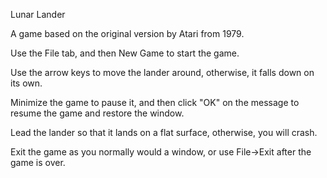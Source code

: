 

Lunar Lander

A game based on the original version by Atari from 1979.

Use the File tab, and then New Game to start the game.

Use the arrow keys to move the lander around, otherwise, it falls down on its own.

Minimize the game to pause it, and then click "OK" on the message to resume the game and restore the window.

Lead the lander so that it lands on a flat surface, otherwise, you will crash.

Exit the game as you normally would a window, or use File->Exit after the game is over.
